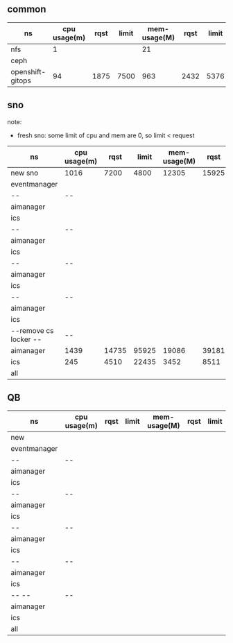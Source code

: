 ## common
|ns|cpu usage(m)|rqst|limit|mem-usage(M)|rqst|limit|
|---|---|--|--| ---|---|--|
|nfs | 1| | |21 | | |
|ceph | | | | | | |
|openshift-gitops | 94|1875 |7500 | 963|2432 | 5376|


## sno 
note:
- fresh sno: some limit of cpu and mem are 0, so limit < request


|ns|cpu usage(m)|rqst|limit|mem-usage(M)|rqst|limit|
|---|---|--|--| ---|---|--|
|new sno | 1016|7200 |4800 | 12305| 15925|6080 |
|eventmanager | | | | | | |
|-- |-- | | | | | |
|aimanager| | | | | | |
|ics | | | | | | |
|-- |-- | | | | | |
|aimanager| | | | | | |
|ics | | | | | | |
|-- |-- | | | | | |
|aimanager| | | | | | |
|ics | | | | | | |
|-- |-- | | | | | |
|aimanager| | | | | | |
|ics | | | | | | |
|--remove cs locker -- |-- | | | | | |
|aimanager| 1439|14735 |95925 | 19086|39181 | 114520|
|ics | 245| 4510|22435 | 3452|8511 |17655 |
|all | | | | | | |



## QB
|ns|cpu usage(m)|rqst|limit|mem-usage(M)|rqst|limit|
|---|---|--|--| ---|---|--|
|new  | | | | | | |
|eventmanager | | | | | | |
|-- |-- | | | | | |
|aimanager| | | | | | |
|ics | | | | | | |
|-- |-- | | | | | |
|aimanager| | | | | | |
|ics | | | | | | |
|-- |-- | | | | | |
|aimanager| | | | | | |
|ics | | | | | | |
|-- |-- | | | | | |
|aimanager| | | | | | |
|ics | | | | | | |
|-- -- |-- | | | | | |
|aimanager|   | | | | | |
|ics |   | | | | | |
|all | | | | | | |

